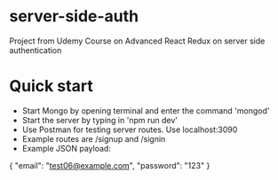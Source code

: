 # server-side-auth
Project from Udemy Course on Advanced React Redux on server side authentication

# Quick start
- Start Mongo by opening terminal and enter the command 'mongod'
- Start the server by typing in 'npm run dev'
- Use Postman for testing server routes. Use localhost:3090
- Example routes are /signup and /signin
- Example JSON payload: 

{
	"email": "test06@example.com",
	"password": "123"
}
